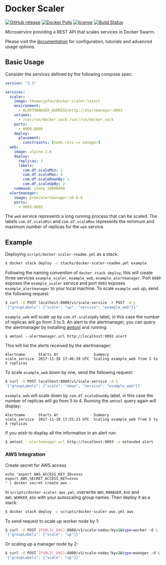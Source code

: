 # Docker Scaler

[![GitHub release](https://img.shields.io/github/release/thomasjpfan/docker-scaler.svg)](https://github.com/thomasjpfan/docker-scaler)
[![Docker Pulls](https://img.shields.io/docker/pulls/thomasjpfan/docker-scaler.svg)](https://github.com/thomasjpfan/docker-scaler)
[![license](https://img.shields.io/github/license/thomasjpfan/docker-scaler.svg)](https://github.com/thomasjpfan/docker-scaler)
[![Build Status](https://travis-ci.org/thomasjpfan/docker-scaler.svg?branch=master)](https://travis-ci.org/thomasjpfan/docker-scaler)

Microservice providing a REST API that scales services in Docker Swarm.

Please visit the [documentation](http://scaler.dockerflow.com) for configuration, tutorials and advanced usage options.

## Basic Usage

Consider the services defined by the following compose spec:

```yml
version: "3.3"

services:
  scaler:
    image: thomasjpfan/docker-scaler:latest
    environment:
      - ALERTMANAGER_ADDRESS=http://alertmanager:9093
    volumes:
      - /var/run/docker.sock:/var/run/docker.sock
    ports:
      - 8080:8080
    deploy:
      placement:
        constraints: [node.role == manager]
  web:
    image: alpine:3.6
    deploy:
      replicas: 3
      labels:
        com.df.scaleMin: 2
        com.df.scaleMax: 4
        com.df.scaleDownBy: 1
        com.df.scaleUpBy: 2
    command: sleep 10000000
  alertmanager:
    image: prom/alertmanager:v0.8.0
    ports:
      - 9093:9093

```

The `web` service represents a long running process that can be scaled. The labels `com.df.scaleMin`
and `com.df.scaleMax` represents the minimum and maximum number of replicas for the `web` service.

## Example

Deploying `script/docker-scaler-readme.yml` as a stack:
```bash
$ docker stack deploy -c stacks/docker-scaler-readme.yml example
```
Following the naming convention of `docker stack deploy`, this will create three services `example_scaler`, `example_web`, `example_alertmanager`. Port `8080` exposes the `example_scaler` service and port `9093` exposes `example_alertmanager` to your local machine. To scale `example_web` up, send the following request:
```bash
$ curl -X POST localhost:8080/v1/scale-service -X POST -d \
'{"groupLabels": {"scale": "up", "service": "example_web"}}'
```
`example_web` will scale up by `com.df.scaleUpBy` label, in this case the number of replicas will go from 3 to 5. An alert to the alertmanager, you can query the alertmanager by installing [amtool](https://github.com/prometheus/alertmanager) and running:
```
$ amtool --alertmanager.url http://localhost:9093 alert
```
This will list the alerts received by the alertmanager:
```
Alertname      Starts At                Summary
scale_service  2017-11-18 17:46:39 UTC  Scaling example_web from 3 to 5 replicas
```
To scale `example_web` down by one, send the following request:
```bash
$ curl -X POST localhost:8080/v1/scale-service -d \
'{"groupLabels": {"scale": "down", "service": "example_web"}}'
```
`example_web` will scale down by `com.df.scaleDownBy` label, in this case the number of replicas will go from 5 to 4. Running the `amtool` query again will display:
```
Alertname      Starts At                Summary
scale_service  2017-11-18 17:55:23 UTC  Scaling example_web from 5 to 4 replicas
```
If you wish to display all the information in an alert run:
```bash
$ amtool --alertmanager.url http://localhost:9093 -o extended alert
```

### AWS Integration

Create secret for AWS access
```
echo 'export AWS_ACCESS_KEY_ID=xxxx
export AWS_SECRET_ACCESS_KEY=xxxx
' | docker secret create aws -
```
In `scripts/docker-scaler-aws.yml`, overwrite `AWS_MANAGER_ASG` and `AWS_WORKER_ASG`
with your autoscaling group names. Then deploy it as a stack:
```bash
$ docker stack deploy -c scripts/docker-scaler-aws.yml aws
```
To send request to scale up worker node by 1:
```bash
$ curl -X POST [PUBLIC_DNS]:8080/v1/scale-nodes?by=1&type=worker -d \
'{"groupLabels": {"scale": "up"}}'
```
Or scaling up a manager node by 2:
```bash
$ curl -X POST [PUBLIC_DNS]:8080/v1/scale-nodes?by=2&type=manager -d \
'{"groupLabels": {"scale": "up"}}'
```
